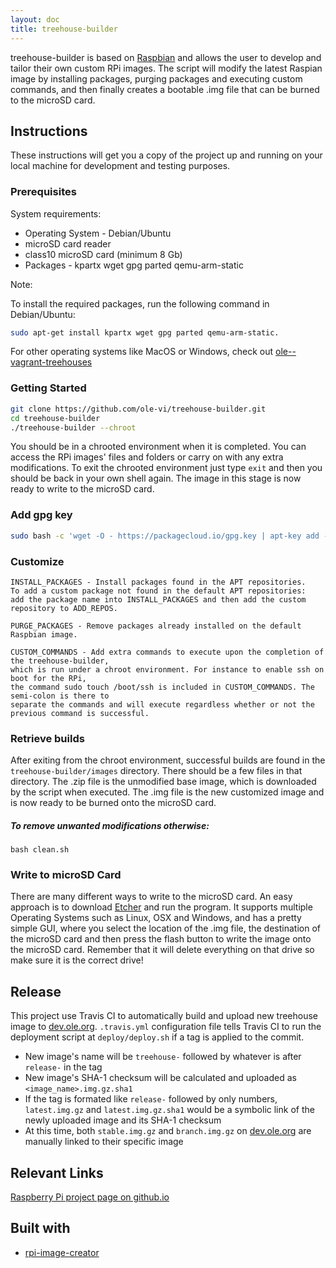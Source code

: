 ```yaml
---
layout: doc
title: treehouse-builder
---
```

treehouse-builder is based on [Raspbian](https://www.raspbian.org/) and allows the user to develop and tailor their own custom RPi images. The script will modify the latest Raspian image by installing packages, purging packages and executing custom commands, and then finally creates a bootable .img file that can be burned to the microSD card.

## Instructions

These instructions will get you a copy of the project up and running on your local machine for development and testing purposes.

### Prerequisites

System requirements:

* Operating System - Debian/Ubuntu 
* microSD card reader
* class10 microSD card (minimum 8 Gb)
* Packages - kpartx wget gpg parted qemu-arm-static

Note:

To install the required packages, run the following command in Debian/Ubuntu: 
```bash
sudo apt-get install kpartx wget gpg parted qemu-arm-static.
```

For other operating systems like MacOS or Windows, check out [ole--vagrant-treehouses](https://github.com/ole-vi/ole--vagrant-treehouses)
### Getting Started 

```bash
git clone https://github.com/ole-vi/treehouse-builder.git
cd treehouse-builder
./treehouse-builder --chroot 
 ``` 
You should be in a chrooted environment when it is completed. You can access the RPi images' files and folders or carry on with any extra modifications. To exit the chrooted environment just type `exit` and then you should be back in your own shell again. The image in this stage is now ready to write to the microSD card.

### Add gpg key

```bash
sudo bash -c 'wget -O - https://packagecloud.io/gpg.key | apt-key add -'
```

### Customize

```
INSTALL_PACKAGES - Install packages found in the APT repositories. 
To add a custom package not found in the default APT repositories: 
add the package name into INSTALL_PACKAGES and then add the custom repository to ADD_REPOS.

PURGE_PACKAGES - Remove packages already installed on the default Raspbian image.

CUSTOM_COMMANDS - Add extra commands to execute upon the completion of the treehouse-builder, 
which is run under a chroot environment. For instance to enable ssh on boot for the RPi, 
the command sudo touch /boot/ssh is included in CUSTOM_COMMANDS. The semi-colon is there to 
separate the commands and will execute regardless whether or not the previous command is successful.

```

### Retrieve builds

After exiting from the chroot environment, successful builds are found in the `treehouse-builder/images` directory. There should be a few files in that directory. The .zip file is the unmodified base image, which is downloaded by the script when executed. The .img file is the new customized image and is now ready to be burned onto the microSD card.

##### To remove unwanted modifications otherwise:

`bash clean.sh`

### Write to microSD Card

There are many different ways to write to the microSD card. An easy approach is to download [Etcher](https://etcher.io) and run the program. It supports multiple Operating Systems such as Linux, OSX and Windows, and has a pretty simple GUI, where you select the location of the .img file, the destination of the microSD card and then press the flash button to write the image onto the microSD card. Remember that it will delete everything on that drive so make sure it is the correct drive!

## Release

This project use Travis CI to automatically build and upload new treehouse image to [dev.ole.org](http://dev.ole.org). `.travis.yml` configuration file tells Travis CI to run the deployment script at `deploy/deploy.sh` if a tag is applied to the commit.

* New image's name will be `treehouse-` followed by whatever is after `release-` in the tag
* New image's SHA-1 checksum will be calculated and uploaded as `<image_name>.img.gz.sha1`
* If the tag is formated like `release-` followed by only numbers,  `latest.img.gz` and `latest.img.gz.sha1` would be a symbolic link of the newly uploaded image and its SHA-1 checksum
* At this time, both `stable.img.gz` and `branch.img.gz` on [dev.ole.org](http://dev.ole.org) are manually linked to their specific image

## Relevant Links

[Raspberry Pi project page on github.io](https://open-learning-exchange.github.io/#!pages/robots/rbts-raspberry-pi.md)

## Built with

* [rpi-image-creator](https://github.com/ImmobilienScout24/rpi-image-creator)
